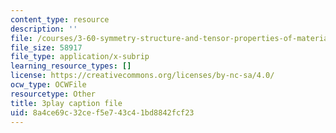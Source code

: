 ```yaml
---
content_type: resource
description: ''
file: /courses/3-60-symmetry-structure-and-tensor-properties-of-materials-fall-2005/8a4ce69c32cef5e743c41bd8842fcf23_2dms7bxzoXk.srt
file_size: 58917
file_type: application/x-subrip
learning_resource_types: []
license: https://creativecommons.org/licenses/by-nc-sa/4.0/
ocw_type: OCWFile
resourcetype: Other
title: 3play caption file
uid: 8a4ce69c-32ce-f5e7-43c4-1bd8842fcf23
---
```

